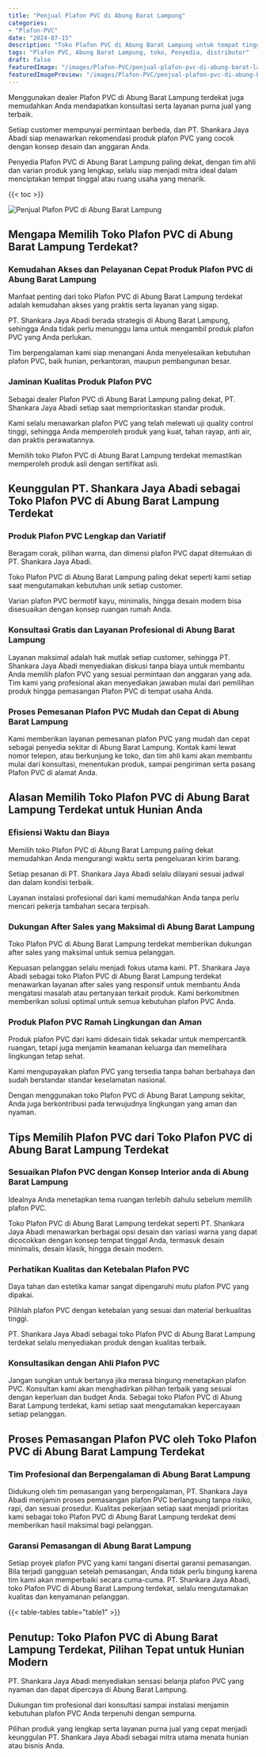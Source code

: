 ```yaml
---
title: "Penjual Plafon PVC di Abung Barat Lampung"
categories:
- "Plafon-PVC"
date: "2024-07-15"
description: "Toko Plafon PVC di Abung Barat Lampung untuk tempat tinggal, perkantoran, serta ritel. Material berkualitas, variasi motif, pilihan warna elegan, beserta jasa penempatan ditangani oleh tenaga ahli ahli serta jaminan resmi!|Servis penjualan Plafon PVC di Abung Barat Lampung bagi keperluan tempat tinggal, perkantoran, atau toko, dengan plafon terbaik dan penempatan oleh tim berpengalaman dan garansi resmi.|Solusi Plafon PVC di Abung Barat Lampung yang andal untuk tempat tinggal, perkantoran, dan gerai, bersama material berkualitas dan instalasi dikerjakan oleh teknisi berpengalaman serta kepastian resmi.|Penyediaan Plafon PVC di Abung Barat Lampung untuk hunian, kantor, serta gerai, beserta material terbaik dan instalasi oleh tenaga ahli profesional, disertai dengan jaminan resmi.}"
tags: "Plafon PVC, Abung Barat Lampung, toko, Penyedia, distributor"
draft: false
featuredImage: "/images/Plafon-PVC/penjual-plafon-pvc-di-abung-barat-lampung.png"
featuredImagePreview: "/images/Plafon-PVC/penjual-plafon-pvc-di-abung-barat-lampung.png"
---
```


Menggunakan dealer Plafon PVC di Abung Barat Lampung terdekat juga memudahkan Anda mendapatkan konsultasi serta layanan purna jual yang terbaik.

Setiap customer mempunyai permintaan berbeda, dan PT. Shankara Jaya Abadi siap menawarkan rekomendasi produk plafon PVC yang cocok dengan konsep desain dan anggaran Anda.

Penyedia Plafon PVC di Abung Barat Lampung paling dekat, dengan tim ahli dan varian produk yang lengkap, selalu siap menjadi mitra ideal dalam menciptakan tempat tinggal atau ruang usaha yang menarik.

{{< toc >}}

![Penjual Plafon PVC di Abung Barat Lampung](/images/Plafon-PVC/Penjual-Plafon-PVC-di-Abung-Barat-Lampung.png)

## Mengapa Memilih Toko Plafon PVC di Abung Barat Lampung Terdekat?

### Kemudahan Akses dan Pelayanan Cepat Produk Plafon PVC di Abung Barat Lampung

Manfaat penting dari toko Plafon PVC di Abung Barat Lampung terdekat adalah kemudahan akses yang praktis serta layanan yang sigap.

PT. Shankara Jaya Abadi berada strategis di Abung Barat Lampung, sehingga Anda tidak perlu menunggu lama untuk mengambil produk plafon PVC yang Anda perlukan.

Tim berpengalaman kami siap menangani Anda menyelesaikan kebutuhan plafon PVC, baik hunian, perkantoran, maupun pembangunan besar.

### Jaminan Kualitas Produk Plafon PVC

Sebagai dealer Plafon PVC di Abung Barat Lampung paling dekat, PT. Shankara Jaya Abadi setiap saat memprioritaskan standar produk.

Kami selalu menawarkan plafon PVC yang telah melewati uji quality control tinggi, sehingga Anda memperoleh produk yang kuat, tahan rayap, anti air, dan praktis perawatannya.

Memilih toko Plafon PVC di Abung Barat Lampung terdekat memastikan memperoleh produk asli dengan sertifikat asli.

## Keunggulan PT. Shankara Jaya Abadi sebagai Toko Plafon PVC di Abung Barat Lampung Terdekat

### Produk Plafon PVC Lengkap dan Variatif

Beragam corak, pilihan warna, dan dimensi plafon PVC dapat ditemukan di PT. Shankara Jaya Abadi.

Toko Plafon PVC di Abung Barat Lampung paling dekat seperti kami setiap saat mengutamakan kebutuhan unik setiap customer.

Varian plafon PVC bermotif kayu, minimalis, hingga desain modern bisa disesuaikan dengan konsep ruangan rumah Anda.

### Konsultasi Gratis dan Layanan Profesional di Abung Barat Lampung

Layanan maksimal adalah hak mutlak setiap customer, sehingga PT. Shankara Jaya Abadi menyediakan diskusi tanpa biaya untuk membantu Anda memilih plafon PVC yang sesuai permintaan dan anggaran yang ada. Tim kami yang profesional akan menyediakan jawaban mulai dari pemilihan produk hingga pemasangan Plafon PVC di tempat usaha Anda.

### Proses Pemesanan Plafon PVC Mudah dan Cepat di Abung Barat Lampung

Kami memberikan layanan pemesanan plafon PVC yang mudah dan cepat sebagai penyedia sekitar di Abung Barat Lampung. Kontak kami lewat nomor telepon, atau berkunjung ke toko, dan tim ahli kami akan membantu mulai dari konsultasi, menentukan produk, sampai pengiriman serta pasang Plafon PVC di alamat Anda.

## Alasan Memilih Toko Plafon PVC di Abung Barat Lampung Terdekat untuk Hunian Anda

### Efisiensi Waktu dan Biaya

Memilih toko Plafon PVC di Abung Barat Lampung paling dekat memudahkan Anda mengurangi waktu serta pengeluaran kirim barang.

Setiap pesanan di PT. Shankara Jaya Abadi selalu dilayani sesuai jadwal dan dalam kondisi terbaik.

Layanan instalasi profesional dari kami memudahkan Anda tanpa perlu mencari pekerja tambahan secara terpisah.

### Dukungan After Sales yang Maksimal di Abung Barat Lampung

Toko Plafon PVC di Abung Barat Lampung terdekat memberikan dukungan after sales yang maksimal untuk semua pelanggan.

Kepuasan pelanggan selalu menjadi fokus utama kami. PT. Shankara Jaya Abadi sebagai toko Plafon PVC di Abung Barat Lampung terdekat menawarkan layanan after sales yang responsif untuk membantu Anda mengatasi masalah atau pertanyaan terkait produk. Kami berkomitmen memberikan solusi optimal untuk semua kebutuhan plafon PVC Anda.

### Produk Plafon PVC Ramah Lingkungan dan Aman

Produk plafon PVC dari kami didesain tidak sekadar untuk mempercantik ruangan, tetapi juga menjamin keamanan keluarga dan memelihara lingkungan tetap sehat.

Kami mengupayakan plafon PVC yang tersedia tanpa bahan berbahaya dan sudah berstandar standar keselamatan nasional.

Dengan menggunakan toko Plafon PVC di Abung Barat Lampung sekitar, Anda juga berkontribusi pada terwujudnya lingkungan yang aman dan nyaman.

## Tips Memilih Plafon PVC dari Toko Plafon PVC di Abung Barat Lampung Terdekat

### Sesuaikan Plafon PVC dengan Konsep Interior anda di Abung Barat Lampung

Idealnya Anda menetapkan tema ruangan terlebih dahulu sebelum memilih plafon PVC.

Toko Plafon PVC di Abung Barat Lampung terdekat seperti PT. Shankara Jaya Abadi menawarkan berbagai opsi desain dan variasi warna yang dapat dicocokkan dengan konsep tempat tinggal Anda, termasuk desain minimalis, desain klasik, hingga desain modern.

### Perhatikan Kualitas dan Ketebalan Plafon PVC

Daya tahan dan estetika kamar sangat dipengaruhi mutu plafon PVC yang dipakai.

Pilihlah plafon PVC dengan ketebalan yang sesuai dan material berkualitas tinggi.

PT. Shankara Jaya Abadi sebagai toko Plafon PVC di Abung Barat Lampung terdekat selalu menyediakan produk dengan kualitas terbaik.

### Konsultasikan dengan Ahli Plafon PVC

Jangan sungkan untuk bertanya jika merasa bingung menetapkan plafon PVC. Konsultan kami akan menghadirkan pilihan terbaik yang sesuai dengan keperluan dan budget Anda. Sebagai toko Plafon PVC di Abung Barat Lampung terdekat, kami setiap saat mengutamakan kepercayaan setiap pelanggan.

## Proses Pemasangan Plafon PVC oleh Toko Plafon PVC di Abung Barat Lampung Terdekat

### Tim Profesional dan Berpengalaman di Abung Barat Lampung

Didukung oleh tim pemasangan yang berpengalaman, PT. Shankara Jaya Abadi menjamin proses pemasangan plafon PVC berlangsung tanpa risiko, rapi, dan sesuai prosedur. Kualitas pekerjaan setiap saat menjadi prioritas kami sebagai toko Plafon PVC di Abung Barat Lampung terdekat demi memberikan hasil maksimal bagi pelanggan.

### Garansi Pemasangan di Abung Barat Lampung

Setiap proyek plafon PVC yang kami tangani disertai garansi pemasangan. Bila terjadi gangguan setelah pemasangan, Anda tidak perlu bingung karena tim kami akan memperbaiki secara cuma-cuma. PT. Shankara Jaya Abadi, toko Plafon PVC di Abung Barat Lampung terdekat, selalu mengutamakan kualitas dan kenyamanan pelanggan.

{{< table-tables table="table1" >}}

## Penutup: Toko Plafon PVC di Abung Barat Lampung Terdekat, Pilihan Tepat untuk Hunian Modern

PT. Shankara Jaya Abadi menyediakan sensasi belanja plafon PVC yang nyaman dan dapat dipercaya di Abung Barat Lampung.

Dukungan tim profesional dari konsultasi sampai instalasi menjamin kebutuhan plafon PVC Anda terpenuhi dengan sempurna.

Pilihan produk yang lengkap serta layanan purna jual yang cepat menjadi keunggulan PT. Shankara Jaya Abadi sebagai mitra utama menata hunian atau bisnis Anda.
